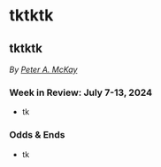 # tktktk
## tktktk

<!-- Art... -->

_By_ [_Peter A. McKay_](https://pmckay.com)

<!-- Lede item. Should run ~450 words. -->

### Week in Review: July 7-13, 2024

- tk

### Odds & Ends

- tk

<!-- Pickup boilerplate from last week -->
